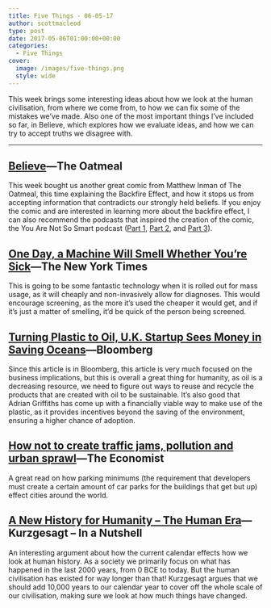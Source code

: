 ```yaml
---
title: Five Things - 06-05-17
author: scottmacleod
type: post
date: 2017-05-06T01:00:00+00:00
categories:
  - Five Things
cover:
  image: /images/five-things.png
  style: wide
---
```

This week brings some interesting ideas about how we look at the human civilisation, from where we come from, to how we can fix some of the mistakes we’ve made. Also one of the most important things I’ve included so far, in Believe, which explores how we evaluate ideas, and how we can try to accept truths we disagree with.

----

## [Believe](http://theoatmeal.com/comics/believe)—The Oatmeal

This week bought us another great comic from Matthew Inman of The Oatmeal, this time explaining the Backfire Effect, and how it stops us from accepting information that contradicts our strongly held beliefs. If you enjoy the comic and are interested in learning more about the backfire effect, I can also recommend the podcasts that inspired the creation of the comic, the You Are Not So Smart podcast ([Part 1](https://youarenotsosmart.com/2017/01/13/yanss-093-the-neuroscience-of-changing-your-mind/), [Part 2](https://youarenotsosmart.com/2017/01/30/yanss-094-how-motivated-skepticism-strengthens-incorrect-beliefs/), and [Part 3](https://youarenotsosmart.com/2017/02/11/yanss-095-how-to-fight-back-against-the-backfire-effect/)).

## [One Day, a Machine Will Smell Whether You’re Sick](https://www.nytimes.com/2017/05/01/health/artificial-nose-scent-disease.html)—The New York Times

This is going to be some fantastic technology when it is rolled out for mass usage, as it will cheaply and non-invasively allow for diagnoses. This would encourage screening, as the more it’s used the cheaper it would get, and if it’s just a matter of smelling, it’d be quick of the person being screened.

## [Turning Plastic to Oil, U.K. Startup Sees Money in Saving Oceans](https://www.bloomberg.com/news/articles/2017-05-05/turning-plastic-to-oil-u-k-startup-sees-money-in-saving-oceans)—Bloomberg

Since this article is in Bloomberg, this article is very much focused on the business implications, but this is overall a great thing for humanity, as oil is a decreasing resource, we need to figure out ways to reuse and recycle the products that are created with oil to be sustainable. It’s also good that Adrian Griffiths has come up with a financially viable way to make use of the plastic, as it provides incentives beyond the saving of the environment, ensuring a higher chance of adoption.

## [How not to create traffic jams, pollution and urban sprawl](http://www.economist.com/news/briefing/21720269-dont-let-people-park-free-how-not-create-traffic-jams-pollution-and-urban-sprawl)—The Economist

A great read on how parking minimums (the requirement that developers must create a certain amount of car parks for the buildings that get but up) effect cities around the world.

## [A New History for Humanity – The Human Era](https://www.youtube.com/watch?v=czgOWmtGVGs)—Kurzgesagt – In a Nutshell

An interesting argument about how the current calendar effects how we look at human history. As a society we primarily focus on what has happened in the last 2000 years, from 0 BCE to today. But the human civilisation has existed for way longer than that! Kurzgesagt argues that we should add 10,000 years to our calendar year to cover off the whole scale of our civilisation, making sure we look at how much things have changed.
